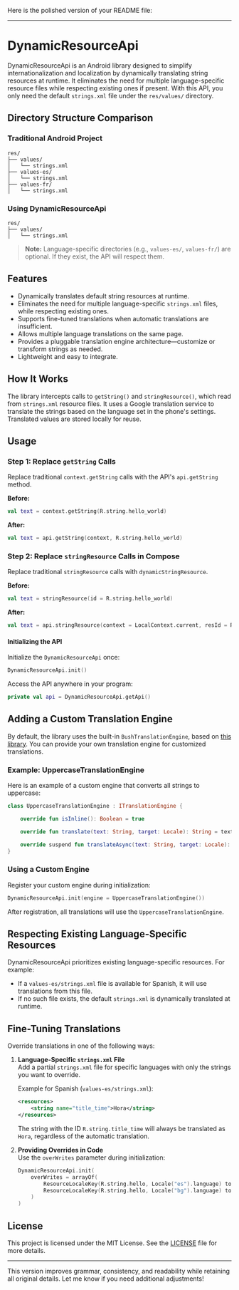 Here is the polished version of your README file:

---

# DynamicResourceApi

DynamicResourceApi is an Android library designed to simplify internationalization and localization by dynamically translating string resources at runtime. It eliminates the need for multiple language-specific resource files while respecting existing ones if present. With this API, you only need the default `strings.xml` file under the `res/values/` directory.

## Directory Structure Comparison

### Traditional Android Project
```
res/
├── values/
│   └── strings.xml
├── values-es/
│   └── strings.xml
├── values-fr/
│   └── strings.xml
```

### Using DynamicResourceApi
```
res/
├── values/
│   └── strings.xml
```
> **Note:** Language-specific directories (e.g., `values-es/`, `values-fr/`) are optional. If they exist, the API will respect them.

## Features

- Dynamically translates default string resources at runtime.
- Eliminates the need for multiple language-specific `strings.xml` files, while respecting existing ones.
- Supports fine-tuned translations when automatic translations are insufficient.
- Allows multiple language translations on the same page.
- Provides a pluggable translation engine architecture—customize or transform strings as needed.
- Lightweight and easy to integrate.

## How It Works

The library intercepts calls to `getString()` and `stringResource()`, which read from `strings.xml` resource files. It uses a Google translation service to translate the strings based on the language set in the phone's settings. Translated values are stored locally for reuse.

## Usage

### Step 1: Replace `getString` Calls
Replace traditional `context.getString` calls with the API's `api.getString` method.

**Before:**
```kotlin
val text = context.getString(R.string.hello_world)
```

**After:**
```kotlin
val text = api.getString(context, R.string.hello_world)
```

### Step 2: Replace `stringResource` Calls in Compose
Replace traditional `stringResource` calls with `dynamicStringResource`.

**Before:**
```kotlin
val text = stringResource(id = R.string.hello_world)
```

**After:**
```kotlin
val text = api.stringResource(context = LocalContext.current, resId = R.string.hello_world)
```

#### Initializing the API
Initialize the `DynamicResourceApi` once:
```kotlin
DynamicResourceApi.init()
```

Access the API anywhere in your program:
```kotlin
private val api = DynamicResourceApi.getApi()
```

## Adding a Custom Translation Engine
By default, the library uses the built-in `BushTranslationEngine`, based on [this library](https://github.com/therealbush/translator). You can provide your own translation engine for customized translations.

### Example: UppercaseTranslationEngine
Here is an example of a custom engine that converts all strings to uppercase:

```kotlin
class UppercaseTranslationEngine : ITranslationEngine {

    override fun isInline(): Boolean = true

    override fun translate(text: String, target: Locale): String = text.uppercase()

    override suspend fun translateAsync(text: String, target: Locale): String = text.uppercase()
}
```

### Using a Custom Engine
Register your custom engine during initialization:
```kotlin
DynamicResourceApi.init(engine = UppercaseTranslationEngine())
```
After registration, all translations will use the `UppercaseTranslationEngine`.

## Respecting Existing Language-Specific Resources
DynamicResourceApi prioritizes existing language-specific resources. For example:
- If a `values-es/strings.xml` file is available for Spanish, it will use translations from this file.
- If no such file exists, the default `strings.xml` is dynamically translated at runtime.

## Fine-Tuning Translations
Override translations in one of the following ways:

1. **Language-Specific `strings.xml` File**  
   Add a partial `strings.xml` file for specific languages with only the strings you want to override.

   Example for Spanish (`values-es/strings.xml`):
   ```xml
   <resources>
       <string name="title_time">Hora</string>
   </resources>
   ```
   The string with the ID `R.string.title_time` will always be translated as `Hora`, regardless of the automatic translation.

2. **Providing Overrides in Code**  
   Use the `overWrites` parameter during initialization:
   ```kotlin
   DynamicResourceApi.init(
       overWrites = arrayOf(
           ResourceLocaleKey(R.string.hello, Locale("es").language) to "Hola",
           ResourceLocaleKey(R.string.hello, Locale("bg").language) to "Здравей %1$s"
       )
   )
   ```

## License
This project is licensed under the MIT License. See the [LICENSE](LICENSE) file for more details.

---

This version improves grammar, consistency, and readability while retaining all original details. Let me know if you need additional adjustments!